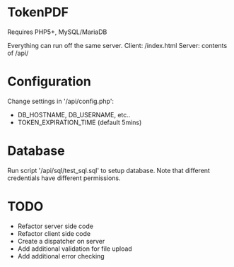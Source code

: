 # TokenPDF

Requires PHP5+, MySQL/MariaDB

Everything can run off the same server. 
Client: /index.html 
Server: contents of /api/

# Configuration
Change settings in '/api/config.php':
- DB_HOSTNAME, DB_USERNAME, etc..
- TOKEN_EXPIRATION_TIME (default 5mins)

# Database
Run script '/api/sql/test_sql.sql' to setup database.
Note that different credentials have different permissions.

# TODO
- Refactor server side code
- Refactor client side code
- Create a dispatcher on server
- Add additional validation for file upload
- Add additional error checking
